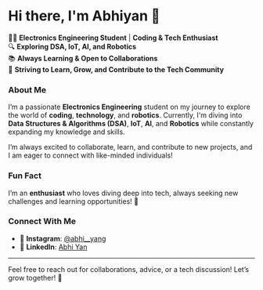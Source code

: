 # Hi there, I'm Abhiyan 👋

👨‍💻 **Electronics Engineering Student** | **Coding & Tech Enthusiast**  
🔍 **Exploring DSA, IoT, AI, and Robotics**  
📚 **Always Learning & Open to Collaborations**  
🎯 **Striving to Learn, Grow, and Contribute to the Tech Community**  

### About Me
I’m a passionate **Electronics Engineering** student on my journey to explore the world of **coding**, **technology**, and **robotics**. Currently, I'm diving into **Data Structures & Algorithms (DSA)**, **IoT**, **AI**, and **Robotics** while constantly expanding my knowledge and skills.

I’m always excited to collaborate, learn, and contribute to new projects, and I am eager to connect with like-minded individuals!

### Fun Fact
I’m an **enthusiast** who loves diving deep into tech, always seeking new challenges and learning opportunities! 🚀

### Connect With Me
- 📱 **Instagram**: [@abhi__yang](https://www.instagram.com/abhi__yang/)
- 💼 **LinkedIn**: [Abhi Yan](https://www.linkedin.com/in/abhi-yan-8a6bb7281/)


---

Feel free to reach out for collaborations, advice, or a tech discussion! Let’s grow together! 🌱


<!---
Abhi-yang/abhi-yang is a ✨ special ✨ repository because its `README.md` (this file) appears on your GitHub profile.
You can click the Preview link to take a look at your changes.
--->
